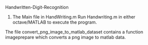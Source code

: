  
 Handwritten-Digit-Recognition
 
 1. The Main file in HandWriting.m
 Run Handwriting.m in either octave/MATLAB to execute the program.
 
 The file convert_png_image_to_matlab_dataset contains a function imageprepare which converts a png image to matlab data. 
